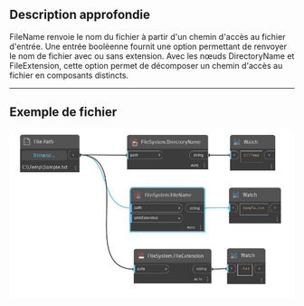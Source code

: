 ## Description approfondie
FileName renvoie le nom du fichier à partir d'un chemin d'accès au fichier d'entrée. Une entrée booléenne fournit une option permettant de renvoyer le nom de fichier avec ou sans extension. Avec les nœuds DirectoryName et FileExtension, cette option permet de décomposer un chemin d'accès au fichier en composants distincts.
___
## Exemple de fichier

![FileName](./DSCore.IO.FileSystem.FileName_img.jpg)

